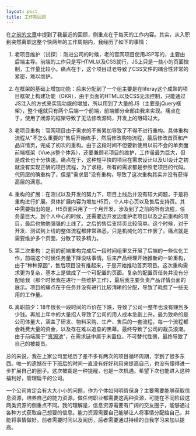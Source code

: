 ```yaml
---
layout: post
title: 工作期回顾
---
```


在[之前的文章](/blogDetail?title=工作回顾以及未来打算)中提到了我最近的回顾，侧重点在于每天的工作内容。其实，从入职到突然离职这整个快两年的工作周期内，我经历了如下的事情：

1. 老项目维护（试探）：刚进公司的时候，老的官网项目使用JSP写的，主要由后端主导。前端的工作只是写HTML以及CSS就行，JS上只是一些小的页面控制，工作量比较小。痛点在于，这个项目过老导致了CSS文件的耦合性非常的紧密，难以维护。

2. 在框架的基础上增加功能：后来分配到了一个组主要是在liferay这个成熟的项目框架上构建功能（OKR），由于页面的HTML以及CSS无法控制，只能通过JS注入的方式来实现功能的增加，所以用到了大量的JS（主要是jQuery框架），整个组就只有两个后端一个前端，前端部分全部由我来实现。痛点在于，使用了闭源的框架导致了无法修改源码，开发上的阻碍过大。

3. 老项目重构：官网项目由于需求的不断累加导致了不得不进行重构。具体重构流程从"不怎么重要的"售后开始练手，然后修改购物流程，最后修改首页和产品详情页，完成了初次的重构。由于这段时间不但要新使用以前不会的单页面前端框架（Vue.js整个体系），还要兼顾老项目的维护，工作量最为巨大，但是成长也十分快速。痛点在于，这种短平快的项目在需求设计以及UI设计之初就没有实现正确的项目流程，为了求稳，所有的需求都是参照老项目的代码。代码层的确重构了，但是"需求层"没有重构，导致了这次重构其实并没有获得高层的满意。

4. 重构的扩展：在测试以及开发的努力下，项目上线后并没有较大问题，于是将重构进行扩展。具体扩展内容为增加H5页，个人中心页以及售后支持页。其中需要指出的是，H5页面只用了一个月开发，涉及到了之前的所有流程，任务量巨大。到个人中心的时候，还需要边开发边维护老项目以及之前重构的项目，最后也勉勉强强的上线了。之后的售后支持页比较简单。这个时候，对于开发、测试到上线的整体流程都非常熟悉，只是机械化的工作罢了。痛点就是需要维护多个页面，分散了较多精力。

5. 第二次重构：之前的前端重构完成后一段时间组里又开展了后端的一些优化工作，前端这个时候任务量下降没啥事情。后来产品经理开始推新的一轮重构，由于"种种原因"，售后项目没有推起来，于是开始推动首页项目。这次重构需求更为复杂，基本上是做成了一个可配置的页面。复杂的配置页任务并没有分配给我（那个时候我在进行一些维护工作），最后我主要负责产品详情页面的展示。项目的痛点在于任务并没有进行比较清晰的分配，导致了耗费了一些无用的工作量。

6. 离职前夕：18年很长一段时间的币价在下跌，导致了公司一整年也没有赚到多少钱。再加上年中的大量招人导致了公司的用人成本急剧上升。最为致命的是公司体量大，涵盖了研发、物料采购、生产、售后的一套流程，每一个流程都会耗费大量的资金，以及存在难以追查的黑幕。最终导致了公司的裁员浪潮。由于前端属于"[资源池](https://www.zhihu.com/question/307381805/answer/565152434)"，在需求链中属于末置位，不可替代性弱，最终导致了自己的被裁员。

总的来说，我在上家公司里经历了差不多有两次的项目循环周期，学到了很多东西。唯一的遗憾在于下班后的时间一直没有好好利用来提高自己，也没有懂得进一步扩展自己的圈子。这次被裁是一种提醒，也是一次机遇。希望下次也能进入这种福利好，管理扁平的公司。

一个公司肯定会有大大小小的问题，作为个体如何明哲保身？主要需要能够获取信息资源，培养自己的能力资源。做任何职业都需要这两种资源，可能在不同阶段这两类资源的侧重点不同。我的理解是，信息资源需要有广阔的交友圈子，能够通过各种方式获取自己想要的信息。能力资源需要自己能够让人将事情分配给自己，并能将事情做好。前者需要时间以及阅历，后者需要通过持续的自我学习来加以提高。